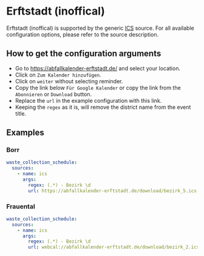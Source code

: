 # Erftstadt (inoffical)

Erftstadt (inoffical) is supported by the generic [ICS](/doc/source/ics.md) source. For all available configuration options, please refer to the source description.


## How to get the configuration arguments

- Go to <https://abfallkalender-erftstadt.de/> and select your location.
- Click on `Zum Kalender hinzufügen`.
- Click on `weiter` without selecting reminder.
- Copy the link below `Für Google Kalender` or copy the link from the `Abonnieren` or `Download` button.
- Replace the `url` in the example configuration with this link.
- Keeping the `regex` as it is, will remove the district name from the event title.

## Examples

### Borr

```yaml
waste_collection_schedule:
  sources:
    - name: ics
      args:
        regex: (.*) - Bezirk \d
        url: https://abfallkalender-erftstadt.de/download/bezirk_5.ics
```
### Frauental

```yaml
waste_collection_schedule:
  sources:
    - name: ics
      args:
        regex: (.*) - Bezirk \d
        url: webcal://abfallkalender-erftstadt.de/download/bezirk_2.ics
```
